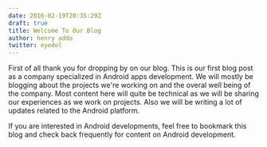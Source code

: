 ```yaml
---
date: 2016-02-19T20:35:29Z
draft: true
title: Welcome To Our Blog
author: henry addo
twitter: eyedol
---
```

First of all thank you for dropping by on our blog. This is our first blog post as a company specialized in Android apps development. We will mostly be blogging about the projects we're working on and the overal well being of the company. Most content here will quite be technical as we will be sharing our experiences as we work on projects. Also we will be writing a lot of updates related to the Android platform. 

If you are interested in Android developments, feel free to bookmark this blog and check back frequently for content on Android development.